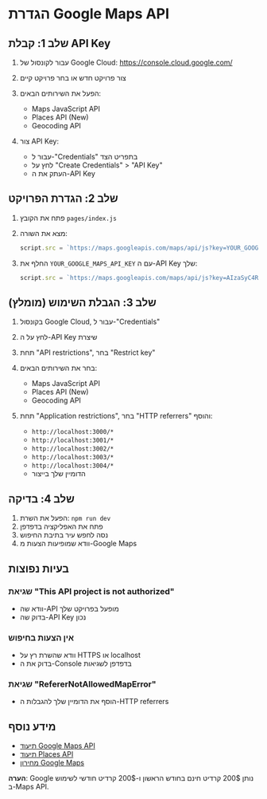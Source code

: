 # הגדרת Google Maps API

## שלב 1: קבלת API Key

1. עבור לקונסול של Google Cloud: https://console.cloud.google.com/
2. צור פרויקט חדש או בחר פרויקט קיים
3. הפעל את השירותים הבאים:
   - Maps JavaScript API
   - Places API (New)
   - Geocoding API

4. צור API Key:
   - עבור ל-"Credentials" בתפריט הצד
   - לחץ על "Create Credentials" > "API Key"
   - העתק את ה-API Key

## שלב 2: הגדרת הפרויקט

1. פתח את הקובץ `pages/index.js`
2. מצא את השורה:
   ```javascript
   script.src = `https://maps.googleapis.com/maps/api/js?key=YOUR_GOOGLE_MAPS_API_KEY&libraries=places&language=${currentLanguage}`;
   ```

3. החלף את `YOUR_GOOGLE_MAPS_API_KEY` עם ה-API Key שלך:
   ```javascript
   script.src = `https://maps.googleapis.com/maps/api/js?key=AIzaSyC4R6AN7SmxjMVDMo1oaJYu8SDJrh_KdKs&libraries=places&language=${currentLanguage}`;
   ```

## שלב 3: הגבלת השימוש (מומלץ)

1. בקונסול Google Cloud, עבור ל-"Credentials"
2. לחץ על ה-API Key שיצרת
3. תחת "API restrictions", בחר "Restrict key"
4. בחר את השירותים הבאים:
   - Maps JavaScript API
   - Places API (New)
   - Geocoding API

5. תחת "Application restrictions", בחר "HTTP referrers" והוסף:
   - `http://localhost:3000/*`
   - `http://localhost:3001/*`
   - `http://localhost:3002/*`
   - `http://localhost:3003/*`
   - `http://localhost:3004/*`
   - הדומיין שלך בייצור

## שלב 4: בדיקה

1. הפעל את השרת: `npm run dev`
2. פתח את האפליקציה בדפדפן
3. נסה לחפש עיר בתיבת החיפוש
4. וודא שמופיעות הצעות מ-Google Maps

## בעיות נפוצות

### שגיאת "This API project is not authorized"
- וודא שה-API מופעל בפרויקט שלך
- בדוק שה-API Key נכון

### אין הצעות בחיפוש
- וודא שהשרת רץ על HTTPS או localhost
- בדוק את ה-Console בדפדפן לשגיאות

### שגיאת "RefererNotAllowedMapError"
- הוסף את הדומיין שלך להגבלות ה-HTTP referrers

## מידע נוסף

- [תיעוד Google Maps API](https://developers.google.com/maps/documentation/javascript)
- [תיעוד Places API](https://developers.google.com/maps/documentation/places/web-service)
- [מחירון Google Maps](https://cloud.google.com/maps-platform/pricing)

**הערה**: Google נותן 200$ קרדיט חינם בחודש הראשון ו-200$ קרדיט חודשי לשימוש ב-Maps API. 